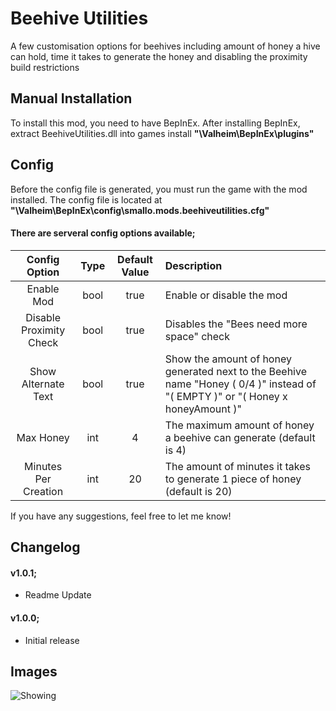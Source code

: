 # Beehive Utilities
A few customisation options for beehives including amount of honey a hive can hold, time it takes to generate the honey and disabling the proximity build restrictions

## Manual Installation
To install this mod, you need to have BepInEx. After installing BepInEx, extract BeehiveUtilities.dll into games install **"\Valheim\BepInEx\plugins"**

## Config
Before the config file is generated, you must run the game with the mod installed. The config file is located at **"\Valheim\BepInEx\config\smallo.mods.beehiveutilities.cfg"**

#### There are serveral config options available;

| Config Option | Type | Default Value | Description |
|:-------------:|:-----------:|:-----------:|:-----------|
| Enable Mod | bool | true | Enable or disable the mod |
| Disable Proximity Check | bool | true | Disables the "Bees need more space" check |
| Show Alternate Text | bool | true | Show the amount of honey generated next to the Beehive name "Honey ( 0/4 )" instead of "( EMPTY )" or "( Honey x honeyAmount )" |
| Max Honey | int | 4 | The maximum amount of honey a beehive can generate (default is 4) |
| Minutes Per Creation | int | 20 | The amount of minutes it takes to generate 1 piece of honey (default is 20) |

If you have any suggestions, feel free to let me know!

## Changelog

#### v1.0.1;
* Readme Update

#### v1.0.0;
* Initial release

## Images

![Showing](https://fivem.fail/gta5/Ped/SetIkTarget/c7X1yAKfOe.png)